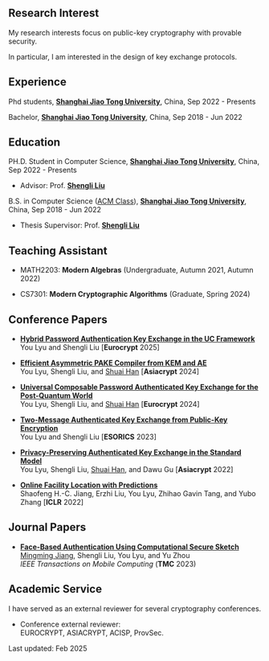 
## Research Interest

My research interests focus on public-key cryptography with provable security. 

In particular, I am interested in the design of key exchange protocols.

## Experience

Phd students, [**Shanghai Jiao Tong University**](http://en.sjtu.edu.cn/), China, Sep 2022 - Presents

Bachelor, [**Shanghai Jiao Tong University**](http://en.sjtu.edu.cn/), China, Sep 2018 - Jun 2022

## Education

PH.D. Student in Computer Science, [**Shanghai Jiao Tong University**](http://en.sjtu.edu.cn/), China, Sep 2022 - Presents
- Advisor: Prof. [**Shengli Liu**](http://english.seiee.sjtu.edu.cn/english/detail/841_671.htm)

B.S. in Computer Science ([ACM Class](https://en.zhiyuan.sjtu.edu.cn/en)), [**Shanghai Jiao Tong University**](http://en.sjtu.edu.cn/), China, Sep 2018 - Jun 2022
- Thesis Supervisor: Prof. [**Shengli Liu**](http://english.seiee.sjtu.edu.cn/english/detail/841_671.htm)

## Teaching Assistant

- MATH2203: **Modern Algebras** (Undergraduate,  Autumn 2021, Autumn 2022)  

- CS7301: **Modern Cryptographic Algorithms** (Graduate, Spring 2024)  


## Conference Papers

- **[Hybrid Password Authentication Key Exchange in the UC Framework](https://eprint.iacr.org/2024/1630)**  
  You Lyu and Shengli Liu
  [**Eurocrypt** 2025]
  
- **[Efficient Asymmetric PAKE Compiler from KEM and AE](https://doi.org/10.1007/978-981-96-0935-2_2)**  
  You Lyu, Shengli Liu, and [Shuai Han](https://dalenhan.github.io)
  [**Asiacrypt** 2024]

- **[Universal Composable Password Authenticated Key Exchange for the Post-Quantum World](https://doi.org/10.1007/978-3-031-58754-2_5)**  
  You Lyu, Shengli Liu, and [Shuai Han](https://dalenhan.github.io)
  [**Eurocrypt** 2024]
  
- **[Two-Message Authenticated Key Exchange from Public-Key Encryption](https://doi.org/10.1007/978-3-031-50594-2_21)**  
  You Lyu and Shengli Liu
  [**ESORICS** 2023]

- **[Privacy-Preserving Authenticated Key Exchange in the Standard Model](https://doi.org/10.1007/978-3-031-22969-5_8)**  
  You Lyu, Shengli Liu, [Shuai Han](https://dalenhan.github.io), and Dawu Gu
  [**Asiacrypt** 2022]

- **[Online Facility Location with Predictions](https://openreview.net/forum?id=DSQHjibtgKR)**  
  Shaofeng H.-C. Jiang, Erzhi Liu, You Lyu, Zhihao Gavin Tang, and Yubo Zhang
  [**ICLR** 2022]


## Journal Papers

- **[Face-Based Authentication Using Computational Secure Sketch](https://ieeexplore.ieee.org/document/9895318)**  
  [Mingming Jiang](https://eringiang.github.io), Shengli Liu, You Lyu, and Yu Zhou  
  _IEEE Transactions on Mobile Computing_ (**TMC** 2023)

## Academic Service

I have served as an external reviewer for several cryptography conferences.  

- Conference external reviewer:  
  EUROCRYPT, ASIACRYPT, ACISP, ProvSec.

Last updated: Feb 2025

<script type="text/javascript" id="clustrmaps" src="//clustrmaps.com/map_v2.js?d=BG_mRv8wDKH86EsWBG24H2BkP4oZG5uaktE6IRQOwhM&cl=ffffff&w=a"></script>
